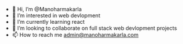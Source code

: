 - 👋 Hi, I’m @Manoharmakarla
- 👀 I’m interested in web devlopment
- 🌱 I’m currently learning react 
- 💞️ I’m looking to collaborate on full stack web devlopment projects 
- 📫 How to reach me  admin@manoharmakarla.com

<!---
Manoharmakarl/Manoharmakarl is a ✨ special ✨ repository because its `README.md` (this file) appears on your GitHub profile.
You can click the Preview link to take a look at your changes.
--->
